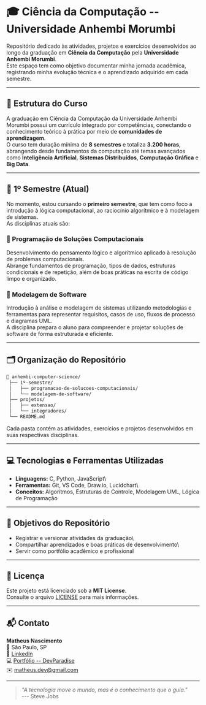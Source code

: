 # 🎓 Ciência da Computação -- Universidade Anhembi Morumbi

Repositório dedicado às atividades, projetos e exercícios desenvolvidos
ao longo da graduação em **Ciência da Computação** pela **Universidade
Anhembi Morumbi**.\
Este espaço tem como objetivo documentar minha jornada acadêmica,
registrando minha evolução técnica e o aprendizado adquirido em cada
semestre.

------------------------------------------------------------------------

## 🧩 Estrutura do Curso

A graduação em Ciência da Computação da Universidade Anhembi Morumbi
possui um currículo integrado por competências, conectando o
conhecimento teórico à prática por meio de **comunidades de
aprendizagem**.\
O curso tem duração mínima de **8 semestres** e totaliza **3.200
horas**, abrangendo desde fundamentos da computação até temas avançados
como **Inteligência Artificial**, **Sistemas Distribuídos**,
**Computação Gráfica** e **Big Data**.

------------------------------------------------------------------------

## 📘 1º Semestre (Atual)

No momento, estou cursando o **primeiro semestre**, que tem como foco a
introdução à lógica computacional, ao raciocínio algorítmico e à
modelagem de sistemas.\
As disciplinas atuais são:

### 🧠 Programação de Soluções Computacionais

Desenvolvimento do pensamento lógico e algorítmico aplicado à resolução
de problemas computacionais.\
Abrange fundamentos de programação, tipos de dados, estruturas
condicionais e de repetição, além de boas práticas na escrita de código
limpo e organizado.

### 🧩 Modelagem de Software

Introdução à análise e modelagem de sistemas utilizando metodologias e
ferramentas para representar requisitos, casos de uso, fluxos de
processo e diagramas UML.\
A disciplina prepara o aluno para compreender e projetar soluções de
software de forma estruturada e eficiente.

------------------------------------------------------------------------

## 🗂️ Organização do Repositório

``` bash
📂 anhembi-computer-science/
 ├── 1º-semestre/
 │   ├── programacao-de-solucoes-computacionais/
 │   └── modelagem-de-software/
 ├── projetos/
 │   ├── extensao/
 │   └── integradores/
 └── README.md
```

Cada pasta contém as atividades, exercícios e projetos desenvolvidos em
suas respectivas disciplinas.

------------------------------------------------------------------------

## 💻 Tecnologias e Ferramentas Utilizadas

-   **Linguagens:** C, Python, JavaScript\
-   **Ferramentas:** Git, VS Code, Draw.io, Lucidchart\
-   **Conceitos:** Algoritmos, Estruturas de Controle, Modelagem UML,
    Lógica de Programação

------------------------------------------------------------------------

## 🎯 Objetivos do Repositório

-   Registrar e versionar atividades da graduação\
-   Compartilhar aprendizados e boas práticas de desenvolvimento\
-   Servir como portfólio acadêmico e profissional

------------------------------------------------------------------------

## 📜 Licença

Este projeto está licenciado sob a **MIT License**.\
Consulte o arquivo [LICENSE](LICENSE) para mais informações.

------------------------------------------------------------------------

## 📬 Contato

**Matheus Nascimento**\
📍 São Paulo, SP\
🔗 [LinkedIn](https://linkedin.com/in/matheusnascimentodev)\
💻 [Portfólio -- DevParadise](https://devparadise.vercel.app)\
✉️ matheus.dev@gmail.com

------------------------------------------------------------------------

> *"A tecnologia move o mundo, mas é o conhecimento que o guia."*\
> --- Steve Jobs

